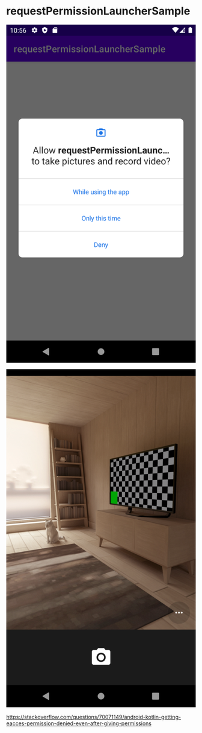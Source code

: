 # requestPermissionLauncherSample

![requestPermissionLauncherSample](https://github.com/harunkor/requestPermissionLauncherSample/blob/master/Screenshot_1637610996.png?raw=true)


![requestPermissionLauncherSample](https://github.com/harunkor/requestPermissionLauncherSample/blob/master/Screenshot_1637611048.png?raw=true)


https://stackoverflow.com/questions/70071149/android-kotlin-getting-eacces-permission-denied-even-after-giving-permissions

